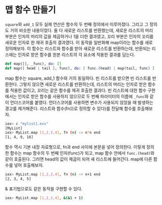 # 맵 함수 만들기

`square`와 `add_1` 모두 실제 연산은 함수의 두 번째 정의에서 이루어졌다. 그리고 그 정의도 거의 비슷한 내용이었다. 둘 다 새로운 리스트를 반환했는데, 새로운 리스트의 머리 부분은 인자의 머리의 값을 제곱하거나 1을 더한 결과였고, 꼬리 부분은 인자의 꼬리를 새로운 인자로 한 재귀 호출의 결과였다. 이 동작을 일반화해 map이라는 함수를 새로 정의해보자. 이 함수는 리스트와 함수를 받아 새로운 리스트를 반환하는데, 반환되는 리스에는 인자로 받은 함수를 원본 리스트의 각 요소에 적용한 결과를 담는다.

```exs
def map([], _func), do: []
def map([ head | tail ], func), do: [ func.(head) | map(tail, func) ]
```

map 함수는 square, add_1 함수와 거의 동일하다. 빈 리스트를 받으면 빈 리스트를 반환한다. 그렇지 않으면 새로운 리스트를 반환하는데, 리스트의 머리는 인자로 받은 함수를 적용한 값이고, 꼬리는 같은 함수를 재귀 호출한 결과다. 빈 리스트에 대한 함수 구현에서는 인자로 받은 함수를 사용하지 않으므로 두 번째 파라미터의 이름에 `_func`와 같이 언더스코어를 붙였다. 언더스코어를 사용하면 변수가 사용되지 않았을 때 발생하는 경고를 제거해준다. 리스트와 함수(fn으로 정의할 수 있다)를 전달해 함수를 호출해보자.

```sh
iex> c "mylist1.exs"
[MyList]
iex> MyList.map [1,2,3,4], fn (n) -> n*n end
[1, 4, 9, 16]
```

함수 역시 기본 내장 자료형으로, fn과 end 사이에 본문을 넣어 정의한다. 이렇게 정의한 함수는 map 함수의 두 번째 인자(func)가 되고, map 함수 안에서 `func.(head)`와 같이 호출된다. 그러면 head의 값이 제곱이 되어 새 리스트에 들어간다. map에 다른 함수를 넣어 호출해보자.

```sh
iex> MyList.map [1,2,3,4], fn (n) -> n+1 end
[2, 3, 4, 5]
```

& 표기법으로도 같은 동작을 구현할 수 있다.

```sh
iex> MyList.map [1,2,3,4], &(&1 + 1)
```